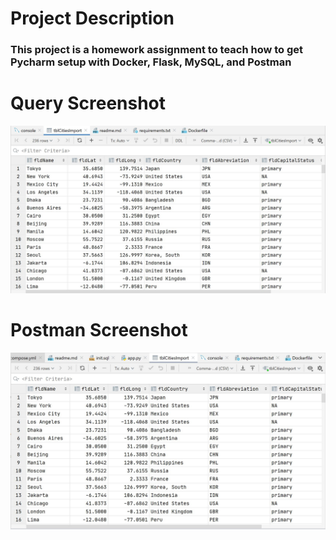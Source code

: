 # Project Description
### This project is a homework assignment to teach how to get Pycharm setup with Docker, Flask, MySQL, and Postman 


# Query Screenshot 
![Query Output](screenshots/query.jpg)

# Postman Screenshot
![Postman Request Output](screenshots/postman.jpg)

 
